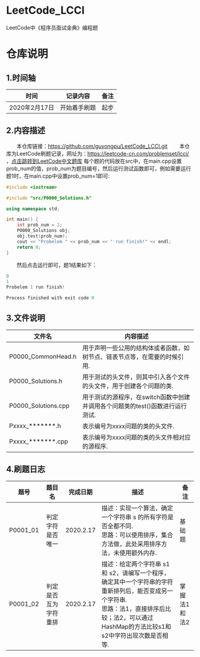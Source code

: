 # LeetCode_LCCI
LeetCode中《程序员面试金典》编程题
# 仓库说明
## 1.时间轴
|<center>时间</center>|<center>记录内容</center>|<center>备注</center>|
|:---|:---|:---|
|2020年2月17日|开始着手刷题|起步|

## 2.内容描述
&emsp;&emsp;本仓库链接：https://github.com/guyongpu/LeetCode_LCCI.git
&emsp;&emsp;本仓库为LeetCode刷题记录，网址为：https://leetcode-cn.com/problemset/lcci/ ，[点击跳转到LeetCode中文题库](https://leetcode-cn.com/problemset/lcci/)
每个题的代码放在src中，在main.cpp设置prob_num的值，prob_num为题目编号，然后运行测试函数即可，例如需要运行题1时，在main.cpp中设置prob_num=1即可:
~~~ c++
#include <iostream>

#include "src/P0000_Solutions.h"

using namespace std;

int main() {
    int prob_num = 2;
    P0000_Solutions obj;
    obj.test(prob_num);
    cout << "Probelem " << prob_num << " run finish!" << endl;
    return 0;
}
~~~

&emsp;&emsp;然后点击运行即可，题1结果如下：
~~~c++
0
1
Probelem 1 run finish!

Process finished with exit code 0
~~~

## 3.文件说明
|<center>文件名</center>|<center>内容描述</center>|
|:---|:---|
|P0000_CommonHead.h|用于声明一些公用的结构体或者函数，如树节点、链表节点等，在需要的时候引用.|
|P0000_Solutions.h|用于测试的头文件，则其中引入各个文件的头文件，用于创建各个问题的类.|
|P0000_Solutions.cpp|用于测试的源程序，在switch函数中创建并调用各个问题类的test()函数进行运行测试.|
|Pxxxx_*******.h|表示编号为xxxx问题的类的头文件.|
|Pxxxx_*******.cpp|表示编号为xxxx问题的类的头文件相对应的源程序.|

## 4.刷题日志
|<center>题号</center>|<center>题目名</center>|<center>完成日期</center>|<center>描述</center>|<center>备注</center>|
|:---:|:---:|:---:|:---|:---|
|P0001_01|判定字符是否唯一|2020.2.17|描述：实现一个算法，确定一个字符串 s 的所有字符是否全都不同.<br>思路：可以使用排序，集合方法做，此处采用排序方法，未使用额外内存.|基础题|
|P0001_02|判定是否互为字符重排|2020.2.17|描述：给定两个字符串 s1 和 s2，请编写一个程序，确定其中一个字符串的字符重新排列后，能否变成另一个字符串.<br>思路：法1，直接排序后比较；法2，可以通过HashMap的方法比较s1和s2中字符出现次数是否相等.|掌握法1和法2|

